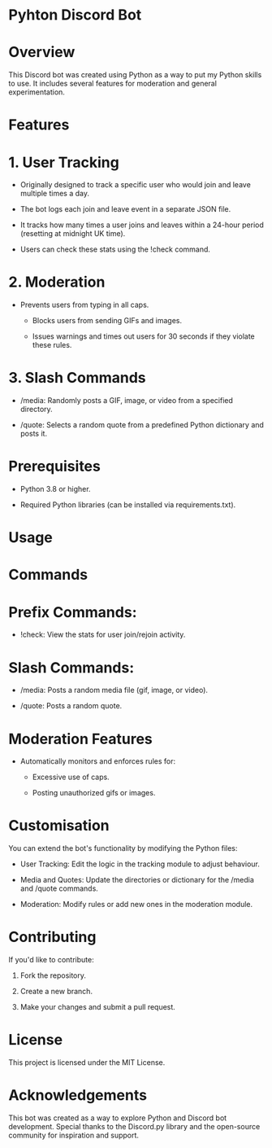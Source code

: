 # Pyhton Discord Bot


# Overview

This Discord bot was created using Python as a way to put my Python skills to use. It includes several features for moderation and general experimentation.


# Features

# 1. User Tracking

* Originally designed to track a specific user who would join and leave multiple times a day.

* The bot logs each join and leave event in a separate JSON file.

* It tracks how many times a user joins and leaves within a 24-hour period (resetting at midnight UK time).

* Users can check these stats using the !check command.

# 2. Moderation

* Prevents users from typing in all caps.

  * Blocks users from sending GIFs and images.

  * Issues warnings and times out users for 30 seconds if they violate these rules.

# 3. Slash Commands

* /media: Randomly posts a GIF, image, or video from a specified directory.

* /quote: Selects a random quote from a predefined Python dictionary and posts it.


# Prerequisites

* Python 3.8 or higher.

* Required Python libraries (can be installed via requirements.txt).



# Usage

# Commands

# Prefix Commands:

  * !check: View the stats for user join/rejoin activity.

# Slash Commands:

  * /media: Posts a random media file (gif, image, or video).

  * /quote: Posts a random quote.

# Moderation Features

* Automatically monitors and enforces rules for:

  * Excessive use of caps.

  * Posting unauthorized gifs or images.



# Customisation

You can extend the bot's functionality by modifying the Python files:

* User Tracking: Edit the logic in the tracking module to adjust behaviour.

* Media and Quotes: Update the directories or dictionary for the /media and /quote commands.

* Moderation: Modify rules or add new ones in the moderation module.



# Contributing

If you'd like to contribute:

 1. Fork the repository.

 2. Create a new branch.

 3. Make your changes and submit a pull request.



# License

This project is licensed under the MIT License.

# Acknowledgements

This bot was created as a way to explore Python and Discord bot development. Special thanks to the Discord.py library and the open-source community for inspiration and support.































